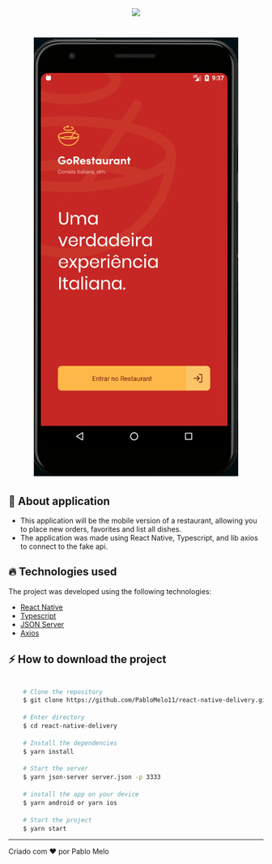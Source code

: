 <p align="center">
<img src="https://ik.imagekit.io/rmpz8b4ytr/logo_gostack_xOQ3emgGa.png"/>
</p>

<h1 align="center">
    <img alt="App-GoBarber" title="App-GoBarber" src=".github/video.gif" />
</h1>

## 🚀 About application

- This application will be the mobile version of a restaurant, allowing you to place new orders, favorites and list all dishes.
- The application was made using React Native, Typescript, and lib axios to connect to the fake api.

## 🔥️ Technologies used

The project was developed using the following technologies:

- [React Native](https://github.com/facebook/react-native)
- [Typescript](https://www.typescriptlang.org/)
- [JSON Server](https://github.com/typicode/json-server)
- [Axios](https://github.com/axios/axios)

## ⚡️ How to download the project

```bash

    # Clone the repository
    $ git clone https://github.com/PabloMelo11/react-native-delivery.git

    # Enter directory
    $ cd react-native-delivery

    # Install the dependencies
    $ yarn install

    # Start the server
    $ yarn json-server server.json -p 3333

    # install the app on your device
    $ yarn android or yarn ios

    # Start the project
    $ yarn start
```

---

Criado com ❤️ por Pablo Melo
